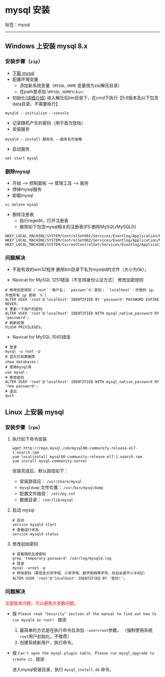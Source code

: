 ﻿# mysql 安装

标签：mysql

---
## Windows 上安装 mysql 8.x

### 安装步骤（`zip`）

- [下载 mysql](https://dev.mysql.com/downloads/mysql/)
- 配置环境变量
    - 添加新系统变量（`MYSQL_HOME` 变量值为zip解压目录）
    - 在path里添加 `%MYSQL_HOME%\bin;`
- 初始化([详细介绍](https://dev.mysql.com/doc/refman/5.7/en/data-directory-initialization-mysqld.html))
进入解压后bin目录下，在cmd下执行【5.6版本及以下包含data目录，不需要执行】
```
mysqld --initialize --console
```
- 记录随机产生的密码（用于首次登陆）
- 安装服务 
```
mysqld --install 服务名 --服务名可省略
```
- 启动服务
```
net start mysql 
```

### 删除mysql

- 开始 --> 控制面板 --> 管理工具 --> 服务
- 停掉mysql服务
- 卸载mysql
```
sc delete mysql
```
- 删除注册表
    - 执行regedit，打开注册表
    - 删除如下包含mysql相关的注册表(PS:删除MySQL/MySQLD)
```
HKEY_LOCAL_MACHINE/SYSTEM/ControlSet001/Services/Eventlog/Application/MySQL
HKEY_LOCAL_MACHINE/SYSTEM/ControlSet002/Services/Eventlog/Application/MySQL
HKEY_LOCAL_MACHINE/SYSTEM/CurrentControlSet/Services/Eventlog/Application/MySQL
```

### 问题解决

- 不是有效的win32程序
删除bin目录下名为mysqld的文件（大小为0k）。

- Navicat for MySQL 1251错误（不支持身份认证方式）
修改加密规则
```
# 修改加密规则（`root`：用户名； `passwor`d：密码； `localhost`：开放的 ip，开放所有 ip 使用 `%`） 
ALTER USER 'root'@'localhost' IDENTIFIED BY 'password' PASSWORD EXPIRE NEVER; 
# 更新一下用户的密码 
ALTER USER 'root'@'localhost' IDENTIFIED WITH mysql_native_password BY 'password'; 
# 刷新权限 
FLUSH PRIVILEGES; 
```

- Navicat for MySQL 1045错误
```
# 登录
mysql -u root -p 
# 显示已有数据库
show databases；
# 使用mysql库
use mysql；
# 修改密码
ALTER USER 'root'@'localhost' IDENTIFIED WITH mysql_native_password BY 'new password';
# 退出
quit
```

## Linux 上安装 mysql 

### 安装步骤（`rpm`）
        
1. 执行如下命令安装

    ```
    wget http://repo.mysql.com/mysql80-community-release-el7-1.noarch.rpm
    yum localinstall mysql80-community-release-el7-1.noarch.rpm
    yum install mysql-community-server
    ```
    
    安装完成后，默认路径如下：
    
    - 安装路径应： `/usr/share/mysql` 
    - `mysqldump` 文件位置： `/usr/bin/mysqldump`
    - 配置文件路径： `/etc/my.cnf`
    - 数据目录： `/var/lib/mysql` 
    
1. 启动 mysql

    ```
    # 启动
    service mysqld start
    # 查看运行状态
    service mysqld status
    ```
    
1. 修改初始密码

    ```
    # 查看随机生成密码
    grep 'temporary password' /var/log/mysqld.log
    # 登录
    mysql -uroot -p
    # 修改密码（需包含大写字母、小写字母、数字和特殊字符，并且长度不小于8位）
    ALTER USER 'root'@'localhost' IDENTIFIED BY '密码!';
    ```

### 问题解决

<font color='red'>注意版本问题，可以避免大多数问题。</font>

- 报 `Please read "Security" section of the manual to find out how to run mysqld as root!
` 错误

    1. 最简单的方式是在执行命令后添加`--user=root`参数。 （强制使用系统`root`用户初始化，不推荐）
    1. 创建系统新用户，执行命令。
    
- 报 `Can't open the mysql.plugin table. Please run mysql_upgrade to create it.` 错误

    进入mysql安装目录，执行 `mysql_install_db` 命令。

    
    
    